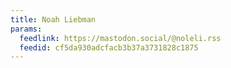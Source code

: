```yaml
---
title: Noah Liebman
params:
  feedlink: https://mastodon.social/@noleli.rss
  feedid: cf5da930adcfacb3b37a3731828c1875
---
```

